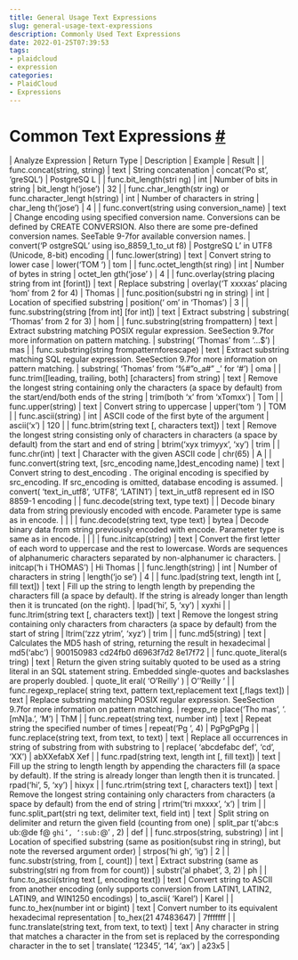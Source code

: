```yaml
---
title: General Usage Text Expressions
slug: general-usage-text-expressions
description: Commonly Used Text Expressions
date: 2022-01-25T07:39:53
tags:
- plaidcloud
- expression
categories:
- PlaidCloud
- Expressions
---
```



# Common Text Expressions [#](https://plaidcloud.com/docs/text-expressions/#0-toc-title)




| Analyze Expression | Return Type | Description | Example | Result |
| func.concat(string, string) | text | String concatenation | concat(‘Po st’, ‘greSQL’) | PostgreSQ L |
| func.bit\_length(stri ng) | int | Number of bits in string | bit\_lengt h(‘jose’) | 32 |
| func.char\_length(str ing) or func.character\_lengt h(string) | int | Number of characters in string | char\_leng th(‘jose’) | 4 |
| func.convert(string using conversion\_name) | text | Change encoding using specified conversion name. Conversions can be defined by CREATE CONVERSION. Also there are some pre-defined conversion names. SeeTable 9-7for available conversion names. | convert(‘P ostgreSQL’ using iso\_8859\_1\_to\_ut f8) | PostgreSQ L’ in UTF8 (Unicode, 8-bit) encoding |
| func.lower(string) | text | Convert string to lower case | lower(‘TOM ‘) | tom |
| func.octet\_length(st ring) | int | Number of bytes in string | octet\_len gth(‘jose’ ) | 4 |
| func.overlay(string placing string from int [forint]) | text | Replace substring | overlay(‘T xxxxas’ placing ‘hom’ from 2 for 4) | Thomas |
| func.position(substri ng in string) | int | Location of specified substring | position(‘ om’ in ‘Thomas’) | 3 |
| func.substring(string [from int] [for int]) | text | Extract substring | substring( ‘Thomas’ from 2 for 3) | hom |
| func.substring(string frompattern) | text | Extract substring matching POSIX regular expression. SeeSection 9.7for more information on pattern matching. | substring( ‘Thomas’ from ‘…$’) | mas |
| func.substring(string frompatternforescape) | text | Extract substring matching SQL regular expression. SeeSection 9.7for more information on pattern matching. | substring( ‘Thomas’ from ‘%#”o\_a#” \_’ for ‘#’) | oma |
| func.trim([leading, trailing, both] [characters] from string) | text | Remove the longest string containing only the characters (a space by default) from the start/end/both ends of the string | trim(both ‘x’ from ‘xTomxx’) | Tom |
| func.upper(string) | text | Convert string to uppercase | upper(‘tom ‘) | TOM |
| func.ascii(string) | int | ASCII code of the first byte of the argument | ascii(‘x’) | 120 |
| func.btrim(string text [, characters text]) | text | Remove the longest string consisting only of characters in characters (a space by default) from the start and end of string | btrim(‘xyx trimyyx’, ‘xy’) | trim |
| func.chr(int) | text | Character with the given ASCII code | chr(65) | A |
| func.convert(string text, [src\_encoding name,]dest\_encoding name) | text | Convert string to dest\_encoding . The original encoding is specified by src\_encoding. If src\_encoding is omitted, database encoding is assumed. | convert( ‘text\_in\_utf8’, ‘UTF8’, ‘LATIN1’) | text\_in\_utf8 represent ed in ISO 8859-1 encoding |
| func.decode(string text, type text) |  | Decode binary data from string previously encoded with encode. Parameter type is same as in encode. |  |  |
| func.decode(string text, type text) | bytea | Decode binary data from string previously encoded with encode. Parameter type is same as in encode. |  |  |
| func.initcap(string) | text | Convert the first letter of each word to uppercase and the rest to lowercase. Words are sequences of alphanumeric characters separated by non-alphanumer ic characters. | initcap(‘h i THOMAS’) | Hi Thomas |
| func.length(string) | int | Number of characters in string | length(‘jo se’) | 4 |
| func.lpad(string text, length int [, fill text]) | text | Fill up the string to length length by prepending the characters fill (a space by default). If the string is already longer than length then it is truncated (on the right). | lpad(‘hi’, 5, ‘xy’) | xyxhi |
| func.ltrim(string text [, characters text]) | text | Remove the longest string containing only characters from characters (a space by default) from the start of string | ltrim(‘zzz ytrim’, ‘xyz’) | trim |
| func.md5(string) | text | Calculates the MD5 hash of string, returning the result in hexadecimal | md5(‘abc’) | 900150983 cd24fb0 d6963f7d2 8e17f72 |
| func.quote\_literal(s tring) | text | Return the given string suitably quoted to be used as a string literal in an SQL statement string. Embedded single-quotes and backslashes are properly doubled. | quote\_lit eral( ‘O’Reilly’ ) | O’’Reilly ‘ |
| func.regexp\_replace( string text, pattern text,replacement text [,flags text]) | text | Replace substring matching POSIX regular expression. SeeSection 9.7for more information on pattern matching. | regexp\_re place(‘Tho mas’, ‘.[mN]a.’, ‘M’) | ThM |
| func.repeat(string text, number int) | text | Repeat string the specified number of times | repeat(‘Pg ‘, 4) | PgPgPgPg |
| func.replace(string text, from text, to text) | text | Replace all occurrences in string of substring from with substring to | replace( ‘abcdefabc def’, ‘cd’, ‘XX’) | abXXefabX Xef |
| func.rpad(string text, length int [, fill text]) | text | Fill up the string to length length by appending the characters fill (a space by default). If the string is already longer than length then it is truncated. | rpad(‘hi’, 5, ‘xy’) | hixyx |
| func.rtrim(string text [, characters text]) | text | Remove the longest string containing only characters from characters (a space by default) from the end of string | rtrim(‘tri mxxxx’, ‘x’) | trim |
| func.split\_part(stri ng text, delimiter text, field int) | text | Split string on delimiter and return the given field (counting from one) | split\_par t(‘abc:s ub:@de f@ `ghi’, ‘:sub:`@’ , 2) | def |
| func.strpos(string, substring) | int | Location of specified substring (same as position(subst ring in string), but note the reversed argument order) | strpos(‘hi gh’, ‘ig’) | 2 |
| func.substr(string, from [, count]) | text | Extract substring (same as substring(stri ng from from for count)) | substr(‘al phabet’, 3, 2) | ph |
| func.to\_ascii(string text [, encoding text]) | text | Convert string to ASCII from another encoding (only supports conversion from LATIN1, LATIN2, LATIN9, and WIN1250 encodings) | to\_ascii( ‘Karel’) | Karel |
| func.to\_hex(number int or bigint) | text | Convert number to its equivalent hexadecimal representation | to\_hex(21 47483647) | 7fffffff |
| func.translate(string text, from text, to text) | text | Any character in string that matches a character in the from set is replaced by the corresponding character in the to set | translate( ‘12345’, ‘14’, ‘ax’) | a23x5 |

